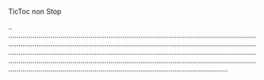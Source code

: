 TicToc non Stop

..
..............................................................................................................................................................................................................................................................................................................................................................................................................................................................................................................................................................................................................................